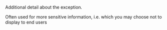 Additional detail about the exception.

Often used for more sensitive information, i.e. which you may choose not to display to end users